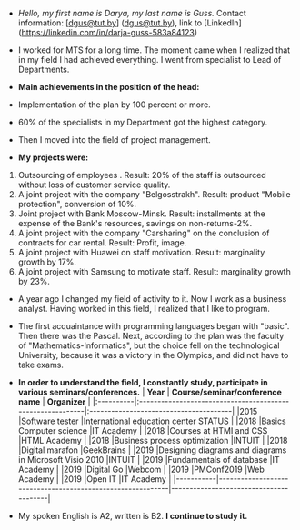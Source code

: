 * *Hello, my first name is Darya, my last name is Guss.*
Contact information: [dgus@tut.by] (dgus@tut.by), link to [LinkedIn] (https://linkedin.com/in/darja-guss-583a84123)

* I worked for MTS for a long time. The moment came when I realized that in my field I had achieved everything.
I went from specialist to Lead of Departments.

* **Main achievements in the position of the head:**
* Implementation of the plan by 100 percent or more.
* 60% of the specialists in my Department got the highest category.

* Then I moved into the field of project management.

* **My projects were:**
1. Outsourcing of employees . Result: 20% of the staff is outsourced without loss of customer service quality.
1. A joint project with the company "Belgosstrakh". Result: product "Mobile protection", conversion of 10%.
1. Joint project with Bank Moscow-Minsk. Result: installments at the expense of the Bank's resources, savings on non-returns-2%.
1. A joint project with the company "Carsharing" on the conclusion of contracts for car rental. Result: Profit, image.
1. A joint project with Huawei on staff motivation. Result: marginality growth by 17%.
1. A joint project with Samsung to motivate staff. Result: marginality growth by 23%.

* A year ago I changed my field of activity to it. Now I work as a business analyst. Having worked in this field, I realized that I like to program.

* The first acquaintance with programming languages began with "basic". Then there was the Pascal. Next, according to the plan was the faculty of "Mathematics-Informatics", but the choice fell on the technological University, because it was a victory in the Olympics, and did not have to take exams.

* **In order to understand the field, I constantly study, participate in various seminars/conferences.**
| **Year**  | **Course/seminar/conference name**                         | **Organizer**                          |
|:----------|:-----------------------------------------------------------|:---------------------------------------|
|2015       |Software tester                                             |International education center STATUS   |
|2018       |Basics  Computer science                                    |IT Academy                              |
|2018       |Courses at HTMI and CSS                                     |HTML Academy                            |
|2018       |Business process optimization                               |INTUIT                                  |
|2018       |Digital marafon                                             |GeekBrains                              |
|2019       |Designing diagrams and diagrams in Microsoft Visio 2010     |INTUIT                                  |
|2019       |Fundamentals of database                                    |IT Academy                              |
|2019       |Digital Go                                                  |Webcom                                  |
|2019       |PMConf2019                                                  |Web Academy                             |
|2019       |Open IT                                                     |IT Academy                              |
|-----------|------------------------------------------------------------|----------------------------------------|
* My spoken English is A2, written is B2. **I continue to study it.**